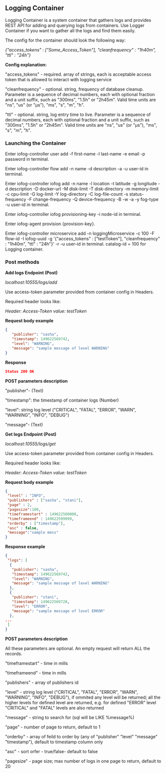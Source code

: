 ## Logging Container 

Logging Container is a system container that gathers logs and provides REST API for adding and querying logs from containers. 
Use Logger Container if you want to gather all the logs and find them easily. 

The config for the container should look the following way:

*{"access_tokens" : ["Some_Access_Token"], "cleanfrequency" : "1h40m", "ttl" : "24h"}*

**Config explanation:**

"access_tokens" - required. array of strings, each is acceptable access token that is allowed to interact with logging service

"cleanfrequency" - optional. string, frequency of database cleanup. Parameter is a sequence of decimal numbers, each with optional fraction and a unit suffix, such as "300ms", "1.5h" or "2h45m". Valid time units are "ns", "us" (or "µs"), "ms", "s", "m", "h".

"ttl" - optional. string, log entry time to live. Parameter is a sequence of decimal numbers, each with optional fraction and a unit suffix, such as "300ms", "1.5h" or "2h45m". Valid time units are "ns", "us" (or "µs"), "ms", "s", "m", "h".

### Launching the Container

Enter iofog-controller user add -f first-name -l last-name -e email -p password in terminal.

Enter iofog-controller flow add -n name -d description -a -u user-id in terminal.

Enter iofog-controller iofog add -n name -l location -t latitude -g longitude -d description -D docker-url -M disk-limit -T disk-directory -m memory-limit -c cpu-limit -G log-limit -Y log-directory -C log-file-count -s status-frequency -F change-frequency -Q device-frequency -B -w -a -y fog-type -u user-id in terminal.

Enter iofog-controller iofog provisioning-key -i node-id in terminal.

Enter iofog-agent provision {provision-key}.

Enter iofog-controller microservice add -n loggingMicroservice -c 100 -F flow-id -I iofog-uuid -g '{\"access_tokens\" : [\"testToken\"], \"cleanfrequency\" : \"1h40m\", \"ttl\" : \"24h\"}' -r -u user-id in terminal.
catalog-id = 100 for Logging container.

### Post methods

**Add logs Endpoint (Post)**

*localhost:10555/logs/add*

Use access-token parameter provided from container config in Headers.

Required header looks like: 

*Header: Access-Token  value: testToken*

**Request body example**

```json
{
   "publisher": "sasha",
   "timestamp": 149622569742,
   "level": "WARNING",
   "message": "sample message of level WARNING"
}
```

**Response**

```json
Status 200 OK
```

**POST parameters description**

"publisher"- (Text)

"timestamp": the timestamp of container logs (Number)

"level": string log level ("CRITICAL", "FATAL", "ERROR", "WARN", "WARNING", "INFO", "DEBUG")

"message"- (Text)


**Get logs Endpoint (Post)**

*localhost:10555/logs/get*

Use access-token parameter provided from container config in Headers.

Required header looks like: 

*Header: Access-Token  value: testToken*

**Request body example**

```json
{
 "level" : "INFO",
 "publishers" : ["sasha", "stani"],
 "page" : 2,
 "pagesize":100,
 "timeframestart" : 149622500000,
 "timeframeend" : 149622599999,
 "orderby" : ["timestamp"],
 "asc" : false,
 "message":"sample mess"
}
```

**Response example**

```json
{
 "logs": [
  {
   "publisher": "sasha",
   "timestamp": 149622569742,
   "level": "WARNING",
   "message": "sample message of level WARNING"
  },
  {
   "publisher": "stani",
   "timestamp": 149622569728,
   "level": "ERROR",
   "message": "sample message of level ERROR"
  },
...
 ]
}
```

**POST parameters description**

All these parameters are optional. An empty request will return ALL the records.

"timeframestart" - time in mills

"timeframeend" - time in mills

"publishers" - array of publishers id

"level" - string log level ("CRITICAL", "FATAL", "ERROR", "WARN", "WARNING", "INFO", "DEBUG"), if ommited any level will be returned; all the higher levels for defined level are returned, e.g. for defined "ERROR" level "CRITICAL" and "FATAL" levels are also returned

"message" - string to search for (sql will be LIKE %message%)

"page" - number of page to return, default to 1

"orderby" - array of feild to order by (any of "publisher" "level" "message" "timestamp"), default to timestamp column only

"asc" - sort orfer - true/false- default to false

"pagesize" - page size; max number of logs in one page to return, default to 20
